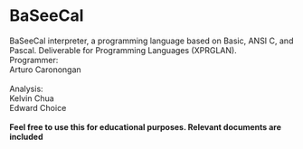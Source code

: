 # BaSeeCal
BaSeeCal interpreter, a programming language based on Basic, ANSI C, and Pascal. Deliverable for Programming Languages (XPRGLAN).
<br>
Programmer:<br>
Arturo Caronongan<br>
<br>
Analysis:<br>
Kelvin Chua<br>
Edward Choice<br>
<br>
<b>Feel free to use this for educational purposes. Relevant documents are included</b>
